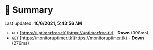# 📖 Summary
Last updated: **10/6/2021, 5:43:56 AM**

- `GET` [https://uptimerfree.tk](https://uptimerfree.tk) - **Down** (398ms)
- `GET` [https://monitoruptimer.tk](https://monitoruptimer.tk) - **Down** (276ms)
